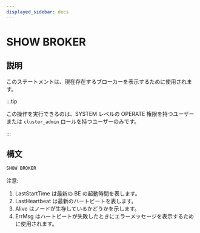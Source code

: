 ```yaml
---
displayed_sidebar: docs
---
```


# SHOW BROKER

## 説明

このステートメントは、現在存在するブローカーを表示するために使用されます。

:::tip

この操作を実行できるのは、SYSTEM レベルの OPERATE 権限を持つユーザーまたは `cluster_admin` ロールを持つユーザーのみです。

:::

## 構文

```sql
SHOW BROKER
```

注意:

1. LastStartTime は最新の BE の起動時間を表します。
2. LastHeartbeat は最新のハートビートを表します。
3. Alive はノードが生存しているかどうかを示します。
4. ErrMsg はハートビートが失敗したときにエラーメッセージを表示するために使用されます。